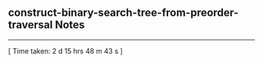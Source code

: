 <h2>construct-binary-search-tree-from-preorder-traversal Notes</h2><hr>[ Time taken: 2 d 15 hrs 48 m 43 s ]